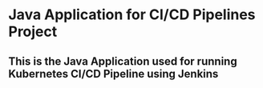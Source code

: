 # Java Application for CI/CD Pipelines Project

## This is the Java Application used for running Kubernetes CI/CD Pipeline using Jenkins
